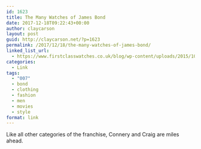 ```yaml
---
id: 1623
title: The Many Watches of James Bond
date: 2017-12-18T09:22:43+00:00
author: claycarson
layout: post
guid: http://claycarson.net/?p=1623
permalink: /2017/12/18/the-many-watches-of-james-bond/
linked_list_url:
  - https://www.firstclasswatches.co.uk/blog/wp-content/uploads/2015/10/The-many-watches-of-James-Bond-900-width.jpg
categories:
  - Link
tags:
  - "007"
  - bond
  - clothing
  - fashion
  - men
  - movies
  - style
format: link
---
```

Like all other categories of the franchise, Connery and Craig are miles ahead.